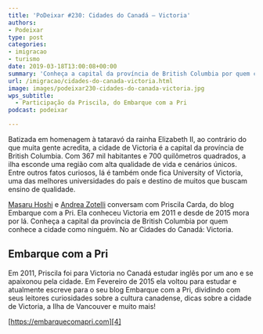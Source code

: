 ```yaml
---
title: 'PoDeixar #230: Cidades do Canadá – Victoria'
authors:
- Podeixar
type: post
categories:
- imigracao
- turismo
date: 2019-03-18T13:00:08+00:00
summary: 'Conheça a capital da província de British Columbia por quem conhece a cidade como ninguém. No ar Cidades do Canadá: Victoria.'
url: /imigracao/cidades-do-canada-victoria.html
image: images/podeixar230-cidades-do-canada-victoria.jpg
wps_subtitle:
  - Participação da Priscila, do Embarque com a Pri
podcast: podeixar

---
```

Batizada em homenagem à tataravó da rainha Elizabeth II, ao contrário do que muita gente acredita, a cidade de Victoria é a capital da província de British Columbia. Com 367 mil habitantes e 700 quilômetros quadrados, a ilha esconde uma região com alta qualidade de vida e cenários únicos. Entre outros fatos curiosos, lá é também onde fica University of Victoria, uma das melhores universidades do país e destino de muitos que buscam ensino de qualidade.

[Masaru Hoshi][1] e [Andrea Zotelli][2] conversam com Priscila Carda, do blog Embarque com a Pri. Ela conheceu Victoria em 2011 e desde de 2015 mora por lá. Conheça a capital da província de British Columbia por quem conhece a cidade como ninguém. No ar Cidades do Canadá: Victoria.<figure class="wp-block-embed-youtube wp-block-embed is-type-video is-provider-youtube wp-embed-aspect-16-9 wp-has-aspect-ratio">

<div class="wp-block-embed__wrapper">
  <span class="embed-youtube" style="text-align:center; display: block;"></span>
</div></figure>

## Embarque com a Pri

[][3]Em 2011, Priscila foi para Victoria no Canadá estudar inglês por um ano e se apaixonou pela cidade. Em Fevereiro de 2015 ela voltou para estudar e atualmente escreve para o seu blog Embarque com a Pri, dividindo com seus leitores curiosidades sobre a cultura canadense, dicas sobre a cidade de Victoria, a Ilha de Vancouver e muito mais!

[https://embarquecomapri.com][4]




 [1]: /japa
 [2]: /andreazotelli
 [3]: https://embarquecomapri.com
 [4]: https://embarquecomapri.com/
 [5]: https://vempra.ca/seguroviagem